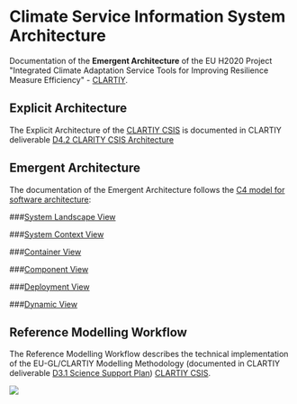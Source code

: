 # Climate Service Information System Architecture

Documentation of the **Emergent Architecture** of the EU H2020 Project "Integrated Climate Adaptation Service Tools for Improving Resilience Measure Efficiency" - [CLARTIY](http://www.clarity-h2020.eu/).

## Explicit Architecture

The Explicit Architecture of the [CLARTIY CSIS](//csis.myclimateservice.eu/) is documented in CLARTIY deliverable [D4.2 CLARITY CSIS Architecture](https://zenodo.org/communities/clarity/)


## Emergent Architecture

The documentation of the Emergent Architecture follows the [C4 model for software architecture](https://c4model.com/):

###[System Landscape View](//clarity-h2020.github.io/csis-architecture/docs/01-system-landscape-view)

###[System Context View](//clarity-h2020.github.io/csis-architecture/docs/02-system-context-view)

###[Container View](//clarity-h2020.github.io/csis-architecture/docs/03-container-view)

###[Component View](//clarity-h2020.github.io/csis-architecture/docs/04-component-view)

###[Deployment View](//clarity-h2020.github.io/csis-architecture/docs/05-deployment-view)

###[Dynamic View](//clarity-h2020.github.io/csis-architecture/docs/06-dynamic-view)

## Reference Modelling Workflow

The Reference Modelling Workflow describes the technical implementation of the EU-GL/CLARTIY Modelling Methodology 
(documented in CLARTIY deliverable [D3.1 Science Support Plan](https://zenodo.org/communities/clarity/)) [CLARTIY CSIS](//csis.myclimateservice.eu/).

![](ReferenceModellingWorkflow.svg)